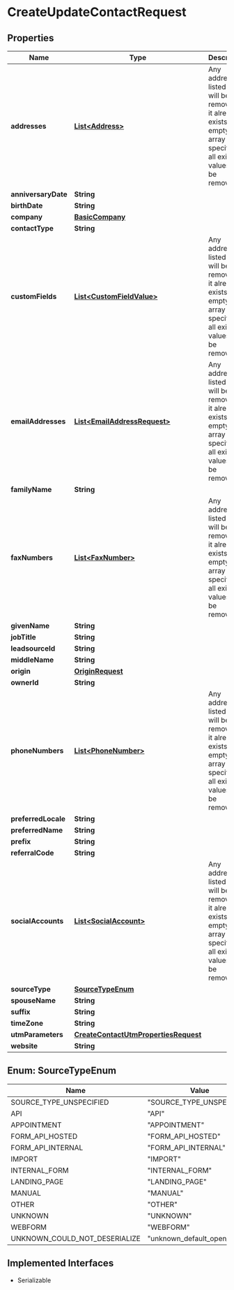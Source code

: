 

# CreateUpdateContactRequest


## Properties

| Name | Type | Description | Notes |
|------------ | ------------- | ------------- | -------------|
|**addresses** | [**List&lt;Address&gt;**](Address.md) | Any address not listed here will be removed if it already exists. If an empty array is specified, all existing values will be removed. |  [optional] |
|**anniversaryDate** | **String** |  |  [optional] |
|**birthDate** | **String** |  |  [optional] |
|**company** | [**BasicCompany**](BasicCompany.md) |  |  [optional] |
|**contactType** | **String** |  |  [optional] |
|**customFields** | [**List&lt;CustomFieldValue&gt;**](CustomFieldValue.md) | Any address not listed here will be removed if it already exists. If an empty array is specified, all existing values will be removed. |  [optional] |
|**emailAddresses** | [**List&lt;EmailAddressRequest&gt;**](EmailAddressRequest.md) | Any address not listed here will be removed if it already exists. If an empty array is specified, all existing values will be removed. |  [optional] |
|**familyName** | **String** |  |  [optional] |
|**faxNumbers** | [**List&lt;FaxNumber&gt;**](FaxNumber.md) | Any address not listed here will be removed if it already exists. If an empty array is specified, all existing values will be removed. |  [optional] |
|**givenName** | **String** |  |  [optional] |
|**jobTitle** | **String** |  |  [optional] |
|**leadsourceId** | **String** |  |  [optional] |
|**middleName** | **String** |  |  [optional] |
|**origin** | [**OriginRequest**](OriginRequest.md) |  |  [optional] |
|**ownerId** | **String** |  |  [optional] |
|**phoneNumbers** | [**List&lt;PhoneNumber&gt;**](PhoneNumber.md) | Any address not listed here will be removed if it already exists. If an empty array is specified, all existing values will be removed. |  [optional] |
|**preferredLocale** | **String** |  |  [optional] |
|**preferredName** | **String** |  |  [optional] |
|**prefix** | **String** |  |  [optional] |
|**referralCode** | **String** |  |  [optional] |
|**socialAccounts** | [**List&lt;SocialAccount&gt;**](SocialAccount.md) | Any address not listed here will be removed if it already exists. If an empty array is specified, all existing values will be removed. |  [optional] |
|**sourceType** | [**SourceTypeEnum**](#SourceTypeEnum) |  |  [optional] |
|**spouseName** | **String** |  |  [optional] |
|**suffix** | **String** |  |  [optional] |
|**timeZone** | **String** |  |  [optional] |
|**utmParameters** | [**CreateContactUtmPropertiesRequest**](CreateContactUtmPropertiesRequest.md) |  |  [optional] |
|**website** | **String** |  |  [optional] |



## Enum: SourceTypeEnum

| Name | Value |
|---- | -----|
| SOURCE_TYPE_UNSPECIFIED | &quot;SOURCE_TYPE_UNSPECIFIED&quot; |
| API | &quot;API&quot; |
| APPOINTMENT | &quot;APPOINTMENT&quot; |
| FORM_API_HOSTED | &quot;FORM_API_HOSTED&quot; |
| FORM_API_INTERNAL | &quot;FORM_API_INTERNAL&quot; |
| IMPORT | &quot;IMPORT&quot; |
| INTERNAL_FORM | &quot;INTERNAL_FORM&quot; |
| LANDING_PAGE | &quot;LANDING_PAGE&quot; |
| MANUAL | &quot;MANUAL&quot; |
| OTHER | &quot;OTHER&quot; |
| UNKNOWN | &quot;UNKNOWN&quot; |
| WEBFORM | &quot;WEBFORM&quot; |
| UNKNOWN_COULD_NOT_DESERIALIZE | &quot;unknown_default_open_api&quot; |


## Implemented Interfaces

* Serializable

